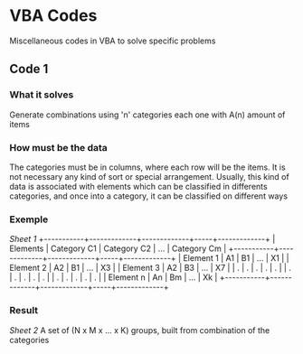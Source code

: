 # VBA Codes

Miscellaneous codes in VBA to solve specific problems

## Code 1
### What it solves
Generate combinations using 'n' categories each one with A(n) amount of items
### How must be the data
The categories must be in columns, where each row will be the items. It is not necessary any kind of sort or special arrangement.
Usually, this kind of data is associated with elements which can be classified in differents categories, and once into a category, it can be classified on different ways

### Exemple
_Sheet 1_
+-----------+-------------+-------------+-----+-------------+
| Elements  | Category C1 | Category C2 | ... | Category Cm |
+-----------+-------------+-------------+-----+-------------+
| Element 1 |      A1     |      B1     | ... |      X1     |
| Element 2 |      A2     |      B1     | ... |      X3     |
| Element 3 |      A2     |      B3     | ... |      X7     |
|     .     |      .      |      .      | .   |      .      |
|     .     |      .      |      .      |  .  |      .      |
|     .     |      .      |      .      |   . |      .      |
| Element n |      An     |      Bm     | ... |      Xk     |
+-----------+-------------+-------------+-----+-------------+

### Result
_Sheet 2_
A set of (N x M x ... x K) groups, built from combination of the categories
